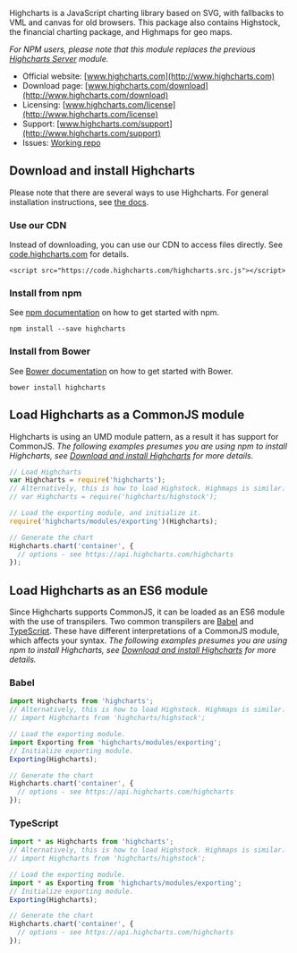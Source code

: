 Highcharts is a JavaScript charting library based on SVG, with fallbacks to VML and canvas for old browsers. This package also contains Highstock, the financial charting package, and Highmaps for geo maps.

_For NPM users, please note that this module replaces the previous [Highcharts Server](https://www.npmjs.com/package/highcharts-server) module._

* Official website: [www.highcharts.com](http://www.highcharts.com)
* Download page: [www.highcharts.com/download](http://www.highcharts.com/download)
* Licensing: [www.highcharts.com/license](http://www.highcharts.com/license)
* Support: [www.highcharts.com/support](http://www.highcharts.com/support)
* Issues: [Working repo](https://github.com/highcharts/highcharts/issues)

## Download and install Highcharts
Please note that there are several ways to use Highcharts. For general installation instructions, see [the docs](http://www.highcharts.com/docs/getting-started/installation).
### Use our CDN
Instead of downloading, you can use our CDN to access files directly. See [code.highcharts.com](https://code.highcharts.com) for details.
```
<script src="https://code.highcharts.com/highcharts.src.js"></script>
```
### Install from npm
See [npm documentation](https://docs.npmjs.com/) on how to get started with npm.
```
npm install --save highcharts
```

### Install from Bower
See [Bower documentation](https://bower.io/) on how to get started with Bower.
```
bower install highcharts
```

## Load Highcharts as a CommonJS module
Highcharts is using an UMD module pattern, as a result it has support for CommonJS.
*The following examples presumes you are using npm to install Highcharts, see [Download and install Highcharts](#download-and-install-highcharts) for more details.*
```js
// Load Highcharts
var Highcharts = require('highcharts');
// Alternatively, this is how to load Highstock. Highmaps is similar.
// var Highcharts = require('highcharts/highstock');

// Load the exporting module, and initialize it.
require('highcharts/modules/exporting')(Highcharts);

// Generate the chart
Highcharts.chart('container', {
  // options - see https://api.highcharts.com/highcharts
});
```

## Load Highcharts as an ES6 module
Since Highcharts supports CommonJS, it can be loaded as an ES6 module with the use of transpilers. Two common transpilers are [Babel](https://babeljs.io/) and [TypeScript](https://www.typescriptlang.org/). These have different interpretations of a CommonJS module, which affects your syntax.
*The following examples presumes you are using npm to install Highcharts, see [Download and install Highcharts](#download-and-install-highcharts) for more details.*
### Babel
```js
import Highcharts from 'highcharts';
// Alternatively, this is how to load Highstock. Highmaps is similar.
// import Highcharts from 'highcharts/highstock';

// Load the exporting module.
import Exporting from 'highcharts/modules/exporting';
// Initialize exporting module.
Exporting(Highcharts);

// Generate the chart
Highcharts.chart('container', {
  // options - see https://api.highcharts.com/highcharts
});
```
### TypeScript
```js
import * as Highcharts from 'highcharts';
// Alternatively, this is how to load Highstock. Highmaps is similar.
// import Highcharts from 'highcharts/highstock';

// Load the exporting module.
import * as Exporting from 'highcharts/modules/exporting';
// Initialize exporting module.
Exporting(Highcharts);

// Generate the chart
Highcharts.chart('container', {
  // options - see https://api.highcharts.com/highcharts
});
```

